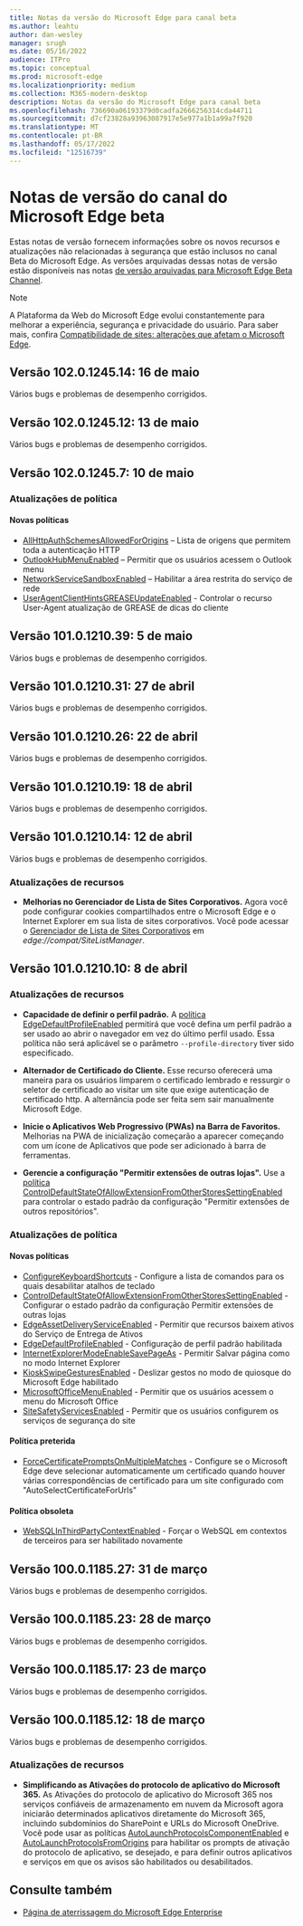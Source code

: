 ```yaml
---
title: Notas da versão do Microsoft Edge para canal beta
ms.author: leahtu
author: dan-wesley
manager: srugh
ms.date: 05/16/2022
audience: ITPro
ms.topic: conceptual
ms.prod: microsoft-edge
ms.localizationpriority: medium
ms.collection: M365-modern-desktop
description: Notas da versão do Microsoft Edge para canal beta
ms.openlocfilehash: 736690a06193379d0cadfa2666256314cda44711
ms.sourcegitcommit: d7cf23828a93963087917e5e977a1b1a99a7f920
ms.translationtype: MT
ms.contentlocale: pt-BR
ms.lasthandoff: 05/17/2022
ms.locfileid: "12516739"
---
```

# <a name="release-notes-for-microsoft-edge-beta-channel"></a>Notas de versão do canal do Microsoft Edge beta

Estas notas de versão fornecem informações sobre os novos recursos e atualizações não relacionadas à segurança que estão inclusos no canal Beta do Microsoft Edge. As versões arquivadas dessas notas de versão estão disponíveis nas notas [de versão arquivadas para Microsoft Edge Beta Channel](./microsoft-edge-relnote-archive-beta-channel.md).

> [!NOTE]
> A Plataforma da Web do Microsoft Edge evolui constantemente para melhorar a experiência, segurança e privacidade do usuário. Para saber mais, confira [Compatibilidade de sites: alterações que afetam o Microsoft Edge](/microsoft-edge/web-platform/site-impacting-changes).

## <a name="version-1020124514-may-16"></a>Versão 102.0.1245.14: 16 de maio

Vários bugs e problemas de desempenho corrigidos.

## <a name="version-1020124512-may-13"></a>Versão 102.0.1245.12: 13 de maio

Vários bugs e problemas de desempenho corrigidos.

## <a name="version-102012457-may-10"></a>Versão 102.0.1245.7: 10 de maio

### <a name="policy-updates"></a>Atualizações de política

#### <a name="new-policies"></a>Novas políticas

- [AllHttpAuthSchemesAllowedForOrigins](/DeployEdge/microsoft-edge-policies#allhttpauthschemesallowedfororigins) – Lista de origens que permitem toda a autenticação HTTP
- [OutlookHubMenuEnabled](/DeployEdge/microsoft-edge-policies#outlookhubmenuenabled) – Permitir que os usuários acessem o Outlook menu
- [NetworkServiceSandboxEnabled](/DeployEdge/microsoft-edge-policies#networkservicesandboxenabled) – Habilitar a área restrita do serviço de rede
- [UserAgentClientHintsGREASEUpdateEnabled](/DeployEdge/microsoft-edge-policies#useragentclienthintsgreaseupdateenabled) - Controlar o recurso User-Agent atualização de GREASE de dicas do cliente

## <a name="version-1010121039-may-5"></a>Versão 101.0.1210.39: 5 de maio

Vários bugs e problemas de desempenho corrigidos.

## <a name="version-1010121031-april-27"></a>Versão 101.0.1210.31: 27 de abril

Vários bugs e problemas de desempenho corrigidos.

## <a name="version-1010121026-april-22"></a>Versão 101.0.1210.26: 22 de abril

Vários bugs e problemas de desempenho corrigidos.

## <a name="version-1010121019-april-18"></a>Versão 101.0.1210.19: 18 de abril

Vários bugs e problemas de desempenho corrigidos.

## <a name="version-1010121014-april-12"></a>Versão 101.0.1210.14: 12 de abril

Vários bugs e problemas de desempenho corrigidos.

### <a name="feature-updates"></a>Atualizações de recursos

- **Melhorias no Gerenciador de Lista de Sites Corporativos.** Agora você pode configurar cookies compartilhados entre o Microsoft Edge e o Internet Explorer em sua lista de sites corporativos. Você pode acessar o [Gerenciador de Lista de Sites Corporativos](/deployedge/edge-ie-mode-site-list-manager) em *edge://compat/SiteListManager*.

## <a name="version-1010121010-april-8"></a>Versão 101.0.1210.10: 8 de abril

### <a name="feature-updates"></a>Atualizações de recursos

- **Capacidade de definir o perfil padrão.** A [política EdgeDefaultProfileEnabled](/DeployEdge/microsoft-edge-policies#edgedefaultprofileenabled) permitirá que você defina um perfil padrão a ser usado ao abrir o navegador em vez do último perfil usado. Essa política não será aplicável se o parâmetro `--profile-directory` tiver sido especificado.

- **Alternador de Certificado do Cliente.** Esse recurso oferecerá uma maneira para os usuários limparem o certificado lembrado e ressurgir o seletor de certificado ao visitar um site que exige autenticação de certificado http. A alternância pode ser feita sem sair manualmente Microsoft Edge.

- **Inicie o Aplicativos Web Progressivo (PWAs) na Barra de Favoritos.** Melhorias na PWA de inicialização começarão a aparecer começando com um ícone de Aplicativos que pode ser adicionado à barra de ferramentas.

- **Gerencie a configuração "Permitir extensões de outras lojas".** Use a [política ControlDefaultStateOfAllowExtensionFromOtherStoresSettingEnabled](/DeployEdge/microsoft-edge-policies#controldefaultstateofallowextensionfromotherstoressettingenabled) para controlar o estado padrão da configuração "Permitir extensões de outros repositórios".

### <a name="policy-updates"></a>Atualizações de política

#### <a name="new-policies"></a>Novas políticas

- [ConfigureKeyboardShortcuts](/DeployEdge/microsoft-edge-policies#configurekeyboardshortcuts) - Configure a lista de comandos para os quais desabilitar atalhos de teclado
- [ControlDefaultStateOfAllowExtensionFromOtherStoresSettingEnabled](/DeployEdge/microsoft-edge-policies#controldefaultstateofallowextensionfromotherstoressettingenabled) - Configurar o estado padrão da configuração Permitir extensões de outras lojas
- [EdgeAssetDeliveryServiceEnabled](/DeployEdge/microsoft-edge-policies#edgeassetdeliveryserviceenabled) - Permitir que recursos baixem ativos do Serviço de Entrega de Ativos
- [EdgeDefaultProfileEnabled](/DeployEdge/microsoft-edge-policies#edgedefaultprofileenabled) - Configuração de perfil padrão habilitada
- [InternetExplorerModeEnableSavePageAs](/DeployEdge/microsoft-edge-policies#internetexplorermodeenablesavepageas) - Permitir Salvar página como no modo Internet Explorer
- [KioskSwipeGesturesEnabled](/DeployEdge/microsoft-edge-policies#kioskswipegesturesenabled) - Deslizar gestos no modo de quiosque do Microsoft Edge habilitado
- [MicrosoftOfficeMenuEnabled](/DeployEdge/microsoft-edge-policies#microsoftofficemenuenabled) - Permitir que os usuários acessem o menu do Microsoft Office
- [SiteSafetyServicesEnabled](/DeployEdge/microsoft-edge-policies#sitesafetyservicesenabled) - Permitir que os usuários configurem os serviços de segurança do site

#### <a name="deprecated-policy"></a>Política preterida

- [ForceCertificatePromptsOnMultipleMatches](/DeployEdge/microsoft-edge-policies#forcecertificatepromptsonmultiplematches) - Configure se o Microsoft Edge deve selecionar automaticamente um certificado quando houver várias correspondências de certificado para um site configurado com "AutoSelectCertificateForUrls"

#### <a name="obsoleted-policy"></a>Política obsoleta

- [WebSQLInThirdPartyContextEnabled](/DeployEdge/microsoft-edge-policies#websqlinthirdpartycontextenabled) - Forçar o WebSQL em contextos de terceiros para ser habilitado novamente


## <a name="version-1000118527-march-31"></a>Versão 100.0.1185.27: 31 de março

Vários bugs e problemas de desempenho corrigidos.

## <a name="version-1000118523-march-28"></a>Versão 100.0.1185.23: 28 de março

Vários bugs e problemas de desempenho corrigidos.

## <a name="version-1000118517-march-23"></a>Versão 100.0.1185.17: 23 de março

Vários bugs e problemas de desempenho corrigidos.

## <a name="version-1000118512-march-18"></a>Versão 100.0.1185.12: 18 de março

Vários bugs e problemas de desempenho corrigidos.

### <a name="feature-updates"></a>Atualizações de recursos

- **Simplificando as Ativações do protocolo de aplicativo do Microsoft 365.** As Ativações do protocolo de aplicativo do Microsoft 365 nos serviços confiáveis de armazenamento em nuvem da Microsoft agora iniciarão determinados aplicativos diretamente do Microsoft 365, incluindo subdomínios do SharePoint e URLs do Microsoft OneDrive. Você pode usar as políticas [AutoLaunchProtocolsComponentEnabled](/deployedge/microsoft-edge-policies#autolaunchprotocolscomponentenabled) e [AutoLaunchProtocolsFromOrigins](/deployedge/microsoft-edge-policies#autolaunchprotocolsfromorigins) para habilitar os prompts de ativação do protocolo de aplicativo, se desejado, e para definir outros aplicativos e serviços em que os avisos são habilitados ou desabilitados.


<!--- from Version 100.0.1185.10: March 17 to Version 99.0.1150.16: February 14 --->
<!--- From Version 99.0.1150.11: February 9 to Version 98.0.1108.27: January 19 --->
<!-- archive from Version 98.0.1108.23: January 14 to Version 97.0.1072.28: December 8 -->
<!--- Version 97.0.1072.21: December 1 to Version 96.0.1054.13: November 5  --->
<!--- archive from Version 96.0.1054.8: November 1 to Version 95.0.1020.14: October 5  --->
<!-- archive from version 95.0.1020.9: September 28 to version 94.0.992.14: September 7 -->
<!-- archive from Version 94.0.992.9: September 2 to Version 92.0.902.40: July 6 -->
<!--Archive from Version 92.0.902.22: June 21 to Version 89.0.774.23: February 8  -->
<!-- Archive from Version 87.0.664.18: October 26 to to version 89.0.774.18: February 3 --->
<!-- Archive from Version 87.0.664.12: October 20 to version 86.0.622.15: September 14 -->
<!--- Archived to version 86.0.622.11: September 9 ---->
<!--- Archived to version 85.0.564.18: July 28 ---->

## <a name="see-also"></a>Consulte também

- [Página de aterrissagem do Microsoft Edge Enterprise](https://aka.ms/EdgeEnterprise)

